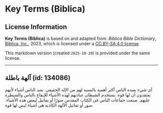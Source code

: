 # Key Terms (Biblica)

## License Information

**Key Terms (Biblica)** is based on and adapted from: _Biblica Bible Dictionary_, [Biblica, Inc.](https://www.biblica.com/), 2023, which is licensed under a [CC BY-SA 4.0 license](https://creativecommons.org/licenses/by-sa/4.0/legalcode.en).

This markdown version (created `2025-10-20`) is provided under the same license.



--------------------------------

## آلهة باطلة (id: 134086)

أي شيء يعبده الناس أكثر أهمية بالنسبة لهم من الإله الحقيقي. يعبد الناس أشياء لأنهم يعتقدون أن لها قوة. يستخدم الشيطان عبادتهم لهذه الأشياء للإيقاع بالناس والسيطرة عليهم. صنعت جماعات الناس في الكتاب المقدس صورًا أو تماثيل لبعض هذه الأشياء. صور أو تماثيل الآلهة الكاذبة هي أشياء ليس لها قوة.


